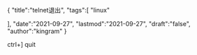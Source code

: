 {
"title":"telnet退出",
"tags":[
"linux"

],
"date":"2021-09-27",
"lastmod":"2021-09-27",
"draft":"false",
"author":"kingram"
}



ctrl+]  quit


